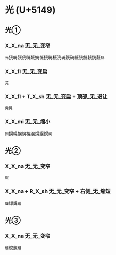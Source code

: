 # 光 (U+5149)

## 光①

### X_X_na 无_无_变窄
`光`㹰㿠䯑侊咣垙姯恍挄晄桄洸珖皝硄絖胱觥輄銧靗`駫`

### X_X_fl 无_无_变扁
`茪`

### X_X_fl + T_X_sh 无_无_变扁 + 顶部_无_避让
`䨔晃`

### X_X_mi 无_无_缩小
`㘢`㨪䁜幌愰榥滉熀縨鎤`皩`

## 光②

### X_X_na 无_无_变窄
`尡`

### X_X_na + R_X_sh 无_无_变窄 + 右侧_无_缩短
`輝`㒯辉`耀`

## 光③

### X_X_na 无_无_变窄
`兤`䆪韑`黋`